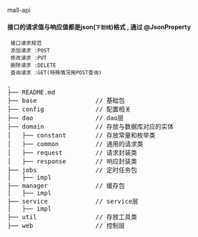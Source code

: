mall-api

 #### 接口的请求值与响应值都是json(`下划线`)格式 , 通过 @JsonProperty
```
 接口请求规范
 添加请求 :POST 
 修改请求 :PUT  
 删除请求 :DELETE  
 查询请求 :GET(特殊情况用POST查询)
```


<pre>
.
├── README.md
├── base                // 基础包 
├── config              // 配置相关 
├── dao                 // dao层
├── domain              // 存放与数据库对应的实体
│   ├── constant        // 存放常量和枚举类
│   ├── common          // 通用的请求类
│   ├── request         // 请求封装类
│   ├── response        // 响应封装类
├── jobs                // 定时任务包
│   ├── impl
├── manager             // 缓存包
│   ├── impl
├── service             // service层
│   ├── impl            
├── util                // 存放工具类
├── web                 // 控制层

</pre>     